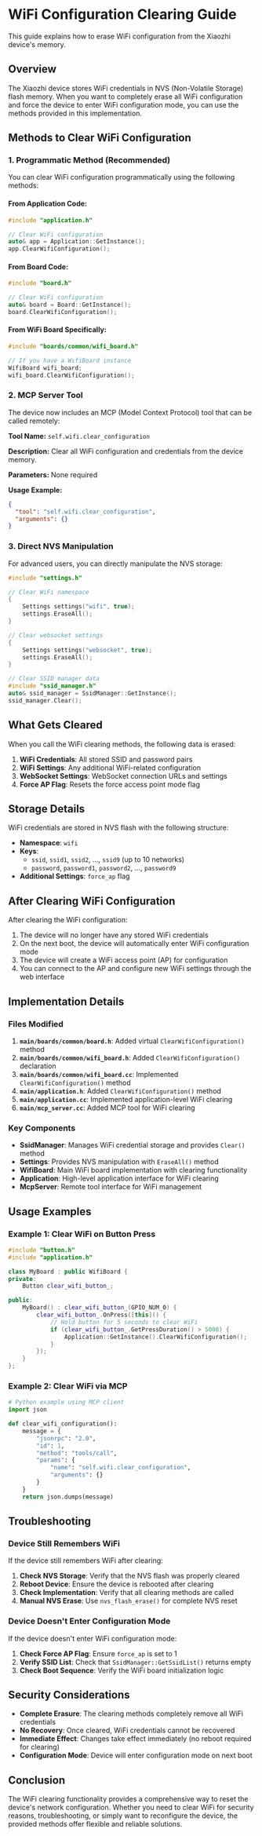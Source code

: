 # WiFi Configuration Clearing Guide

This guide explains how to erase WiFi configuration from the Xiaozhi device's memory.

## Overview

The Xiaozhi device stores WiFi credentials in NVS (Non-Volatile Storage) flash memory. When you want to completely erase all WiFi configuration and force the device to enter WiFi configuration mode, you can use the methods provided in this implementation.

## Methods to Clear WiFi Configuration

### 1. Programmatic Method (Recommended)

You can clear WiFi configuration programmatically using the following methods:

#### From Application Code:
```cpp
#include "application.h"

// Clear WiFi configuration
auto& app = Application::GetInstance();
app.ClearWifiConfiguration();
```

#### From Board Code:
```cpp
#include "board.h"

// Clear WiFi configuration
auto& board = Board::GetInstance();
board.ClearWifiConfiguration();
```

#### From WiFi Board Specifically:
```cpp
#include "boards/common/wifi_board.h"

// If you have a WifiBoard instance
WifiBoard wifi_board;
wifi_board.ClearWifiConfiguration();
```

### 2. MCP Server Tool

The device now includes an MCP (Model Context Protocol) tool that can be called remotely:

**Tool Name:** `self.wifi.clear_configuration`

**Description:** Clear all WiFi configuration and credentials from the device memory.

**Parameters:** None required

**Usage Example:**
```json
{
  "tool": "self.wifi.clear_configuration",
  "arguments": {}
}
```

### 3. Direct NVS Manipulation

For advanced users, you can directly manipulate the NVS storage:

```cpp
#include "settings.h"

// Clear WiFi namespace
{
    Settings settings("wifi", true);
    settings.EraseAll();
}

// Clear websocket settings
{
    Settings settings("websocket", true);
    settings.EraseAll();
}

// Clear SSID manager data
#include "ssid_manager.h"
auto& ssid_manager = SsidManager::GetInstance();
ssid_manager.Clear();
```

## What Gets Cleared

When you call the WiFi clearing methods, the following data is erased:

1. **WiFi Credentials**: All stored SSID and password pairs
2. **WiFi Settings**: Any additional WiFi-related configuration
3. **WebSocket Settings**: WebSocket connection URLs and settings
4. **Force AP Flag**: Resets the force access point mode flag

## Storage Details

WiFi credentials are stored in NVS flash with the following structure:

- **Namespace**: `wifi`
- **Keys**: 
  - `ssid`, `ssid1`, `ssid2`, ..., `ssid9` (up to 10 networks)
  - `password`, `password1`, `password2`, ..., `password9`
- **Additional Settings**: `force_ap` flag

## After Clearing WiFi Configuration

After clearing the WiFi configuration:

1. The device will no longer have any stored WiFi credentials
2. On the next boot, the device will automatically enter WiFi configuration mode
3. The device will create a WiFi access point (AP) for configuration
4. You can connect to the AP and configure new WiFi settings through the web interface

## Implementation Details

### Files Modified

1. **`main/boards/common/board.h`**: Added virtual `ClearWifiConfiguration()` method
2. **`main/boards/common/wifi_board.h`**: Added `ClearWifiConfiguration()` declaration
3. **`main/boards/common/wifi_board.cc`**: Implemented `ClearWifiConfiguration()` method
4. **`main/application.h`**: Added `ClearWifiConfiguration()` method
5. **`main/application.cc`**: Implemented application-level WiFi clearing
6. **`main/mcp_server.cc`**: Added MCP tool for WiFi clearing

### Key Components

- **SsidManager**: Manages WiFi credential storage and provides `Clear()` method
- **Settings**: Provides NVS manipulation with `EraseAll()` method
- **WifiBoard**: Main WiFi board implementation with clearing functionality
- **Application**: High-level application interface for WiFi clearing
- **McpServer**: Remote tool interface for WiFi management

## Usage Examples

### Example 1: Clear WiFi on Button Press

```cpp
#include "button.h"
#include "application.h"

class MyBoard : public WifiBoard {
private:
    Button clear_wifi_button_;

public:
    MyBoard() : clear_wifi_button_(GPIO_NUM_0) {
        clear_wifi_button_.OnPress([this]() {
            // Hold button for 5 seconds to clear WiFi
            if (clear_wifi_button_.GetPressDuration() > 5000) {
                Application::GetInstance().ClearWifiConfiguration();
            }
        });
    }
};
```

### Example 2: Clear WiFi via MCP

```python
# Python example using MCP client
import json

def clear_wifi_configuration():
    message = {
        "jsonrpc": "2.0",
        "id": 1,
        "method": "tools/call",
        "params": {
            "name": "self.wifi.clear_configuration",
            "arguments": {}
        }
    }
    return json.dumps(message)
```

## Troubleshooting

### Device Still Remembers WiFi

If the device still remembers WiFi after clearing:

1. **Check NVS Storage**: Verify that the NVS flash was properly cleared
2. **Reboot Device**: Ensure the device is rebooted after clearing
3. **Check Implementation**: Verify that all clearing methods are called
4. **Manual NVS Erase**: Use `nvs_flash_erase()` for complete NVS reset

### Device Doesn't Enter Configuration Mode

If the device doesn't enter WiFi configuration mode:

1. **Check Force AP Flag**: Ensure `force_ap` is set to 1
2. **Verify SSID List**: Check that `SsidManager::GetSsidList()` returns empty
3. **Check Boot Sequence**: Verify the WiFi board initialization logic

## Security Considerations

- **Complete Erasure**: The clearing methods completely remove all WiFi credentials
- **No Recovery**: Once cleared, WiFi credentials cannot be recovered
- **Immediate Effect**: Changes take effect immediately (no reboot required for clearing)
- **Configuration Mode**: Device will enter configuration mode on next boot

## Conclusion

The WiFi clearing functionality provides a comprehensive way to reset the device's network configuration. Whether you need to clear WiFi for security reasons, troubleshooting, or simply want to reconfigure the device, the provided methods offer flexible and reliable solutions.














